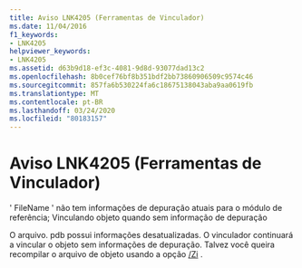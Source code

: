```yaml
---
title: Aviso LNK4205 (Ferramentas de Vinculador)
ms.date: 11/04/2016
f1_keywords:
- LNK4205
helpviewer_keywords:
- LNK4205
ms.assetid: d63b9d18-ef3c-4081-9d8d-93077dad13c2
ms.openlocfilehash: 8b0cef76bf8b351bdf2bb73860906509c9574c46
ms.sourcegitcommit: 857fa6b530224fa6c18675138043aba9aa0619fb
ms.translationtype: MT
ms.contentlocale: pt-BR
ms.lasthandoff: 03/24/2020
ms.locfileid: "80183157"
---
```

# <a name="linker-tools-warning-lnk4205"></a>Aviso LNK4205 (Ferramentas de Vinculador)

' FileName ' não tem informações de depuração atuais para o módulo de referência; Vinculando objeto quando sem informação de depuração

O arquivo. pdb possui informações desatualizadas. O vinculador continuará a vincular o objeto sem informações de depuração. Talvez você queira recompilar o arquivo de objeto usando a opção [/Zi](../../build/reference/z7-zi-zi-debug-information-format.md) .
